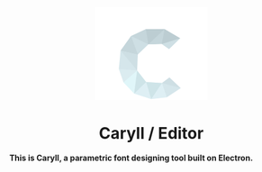 <p align="center"><img src="https://raw.githubusercontent.com/caryll/design/master/caryll-logo-githubreadme.png" width=200></p><h1 align="center">Caryll / Editor</h1>

**This is Caryll, a parametric font designing tool built on Electron.**